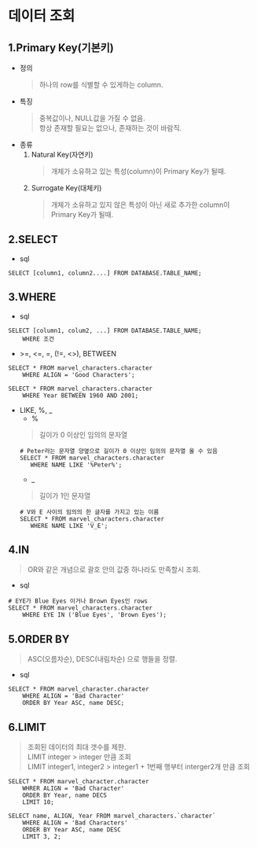 # 데이터 조회

1.Primary Key(기본키)
---
* 정의
    > 하나의 row를 식별할 수 있게하는 column.
* 특징
    > 중복값이나, NULL값을 가질 수 없음. <br/>
    항상 존재할 필요는 없으나, 존재하는 것이 바람직.
* 종류
    1. Natural Key(자연키)
        > 개체가 소유하고 있는 특성(column)이 Primary Key가 될때.
    2. Surrogate Key(대체키)
        > 개체가 소유하고 있지 않은 특성이 아닌 새로 추가한 column이 Primary Key가 될때.

2.SELECT
---
* sql<br/>
```mysql
SELECT [column1, column2....] FROM DATABASE.TABLE_NAME;
```

3.WHERE
---
* sql<br/>
```mysql
SELECT [column1, colum2, ...] FROM DATABASE.TABLE_NAME;
    WHERE 조건
```

* \>=, <=, =, (!=, <>), BETWEEN
```mysql
SELECT * FROM marvel_characters.character
    WHERE ALIGN = 'Good Characters';
```
```mysql
SELECT * FROM marvel_characters.character
    WHERE Year BETWEEN 1960 AND 2001;
```

* LIKE, %, _
    * %
    > 길이가 0 이상인 임의의 문자열
    ```mysql
  # Peter라는 문자열 양옆으로 길이가 0 이상인 임의의 문자열 올 수 있음
    SELECT * FROM marvel_characters.character
       WHERE NAME LIKE '%Peter%';
    ```
    * _
    > 길이가 1인 문자열
    ```mysql
  # V와 E 사이의 임의의 한 글자를 가지고 있는 이름
    SELECT * FROM marvel_characters.character
       WHERE NAME LIKE 'V_E';
    ```
  
4.IN
---
> OR와 같은 개념으로 괄호 안의 값중 하나라도 만족할시 조회.
* sql
```mysql
# EYE가 Blue Eyes 이거나 Brown Eyes인 rows
SELECT * FROM marvel_characters.character
    WHERE EYE IN ('Blue Eyes', 'Brown Eyes');
```

5.ORDER BY
---
> ASC(오름차순), DESC(내림차순) 으로 행들을 정렬.
* sql
```mysql
SELECT * FROM marvel_character.character
    WHERE ALIGN = 'Bad Character'
    ORDER BY Year ASC, name DESC;
```

6.LIMIT
---
> 조회된 데이터의 최대 갯수를 제한. <br/>
> LIMIT integer > integer 만큼 조회 <br/>
> LIMIT integer1, integer2 > integer1 + 1번째 행부터 interger2개 만큼 조회
```mysql
SELECT * FROM marvel_character.character
    WHRER ALIGN = 'Bad Character'
    ORDER BY Year, name DECS
    LIMIT 10;
```

```mysql
SELECT name, ALIGN, Year FROM marvel_characters.`character`
    WHERE ALIGN = 'Bad Characters'
    ORDER BY Year ASC, name DESC
    LIMIT 3, 2;
```